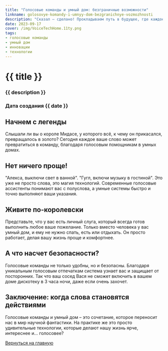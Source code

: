 ```yaml
---
title: "Голосовые команды и умный дом: безграничные возможности"
linkname: golosovye-komandy-i-umnyy-dom-bezgranichnye-vozmozhnosti
description: "Сказал – сделано! Прокладываем путь в будущее, где каждое слово имеет значение."
date: 2023-09-17
cover: /img/VoiceTechHome.11ty.png
tags: 
- голосовые команды
- умный дом
- инновации
- технологии
---
```


# {{ title }}
### {{ description }}
### Дата создания {{ date }}

## Начнем с легенды
Слышали ли вы о короле Мидасе, у которого всё, к чему он прикасался, превращалось в золото? Сегодня каждое ваше слово может превратиться в команду, благодаря голосовым помощникам в умных домах. 

## Нет ничего проще!
"Алекса, выключи свет в ванной". "Гугл, включи музыку в гостиной". Это уже не просто слова, это магия технологий. Современные голосовые ассистенты понимают вас с полуслова, а умные системы быстро и точно выполняют ваши указания.

## Живите по-королевски
Представьте, что у вас есть личный слуга, который всегда готов выполнить любое ваше пожелание. Только вместо человека у вас умный дом, и ему не нужно спать, есть или отдыхать. Он просто работает, делая вашу жизнь проще и комфортнее.

## А что насчет безопасности?
Голосовые команды не только удобны, но и безопасны. Благодаря уникальным голосовым отпечаткам система узнает вас и защищает от посторонних. Так что ваш сосед Вася не сможет включить в вашем доме дискотеку в 3 часа ночи, даже если очень захочет.

## Заключение: когда слова становятся действиями
Голосовые команды и умный дом – это сочетание, которое переносит нас в мир научной фантастики. На практике же это просто удивительные технологии, которые делают нашу жизнь ярче, интереснее и... голосовее?

[Вернуться на главную](/)
